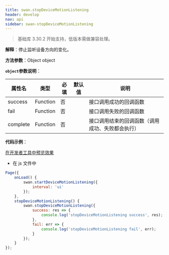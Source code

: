 ```yaml
---
title: swan.stopDeviceMotionListening
header: develop
nav: api
sidebar: swan-stopDeviceMotionListening
---
```


 

> 基础库 3.30.2 开始支持，低版本需做兼容处理。  

**解释**：停止监听设备方向的变化。

**方法参数**：Object object

**`object`参数说明**：

|属性名 |类型  |必填 | 默认值 |说明|
|---- | ---- | ---- | ----|----|
|success |Function  |  否 | |  接口调用成功的回调函数|
|fail  |  Function |   否 | |  接口调用失败的回调函数|
|complete |   Function |   否  | |接口调用结束的回调函数（调用成功、失败都会执行）|

**代码示例**：

<a href="swanide://fragment/23ea056d902c300fbb5fa59b7dcd2ef31569483021022" title="在开发者工具中预览效果" target="_self">在开发者工具中预览效果</a>


* 在 js 文件中

```js
Page({
    onLoad() {
        swan.startDeviceMotionListening({
            interval: 'ui'
        });
    },
    stopDeviceMotionListening() {
        swan.stopDeviceMotionListening({
            success: res => {
                console.log('stopDeviceMotionListening success', res);
            },
            fail: err => {
                console.log('stopDeviceMotionListening fail', err);
            }
        });
    }
});
```